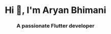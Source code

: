 <h1 align="center">Hi 👋, I'm Aryan Bhimani</h1>
<h3 align="center">A passionate Flutter developer</h3>
